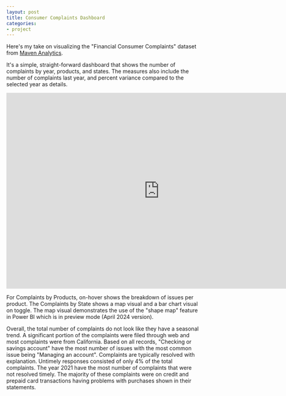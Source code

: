 ```yaml
---
layout: post
title: Consumer Complaints Dashboard
categories:
- project
---
```


Here's my take on visualizing the "Financial Consumer Complaints" dataset from [Maven Analytics](https://mavenanalytics.io).

It's a simple, straight-forward dashboard that shows the number of complaints by year, products, and states. The measures also include the number of complaints last year, and percent variance compared to the selected year as details.

<iframe title="Consumer Complaints" width="800" height="512" src="https://app.powerbi.com/view?r=eyJrIjoiM2Y0YWZiMWItY2FiYi00MDViLWE4YjUtMjk0MTBhYmQyZmU4IiwidCI6Ijg4NWVhN2NiLWQ4YjUtNGQ2Ni1hNGRjLTQ0MDM5MzcwM2FjMCIsImMiOjEwfQ%3D%3D" frameborder="0" allowFullScreen="true"></iframe>

For Complaints by Products, on-hover shows the breakdown of issues per product. The Complaints by State shows a map visual and a bar chart visual on toggle. The map visual demonstrates the use of the "shape map" feature in Power BI which is in preview mode (April 2024 version).

Overall, the total number of complaints do not look like they have a seasonal trend. A significant portion of the complaints were filed through web and most complaints were from California. Based on all records, "Checking or savings account" have the most number of issues with the most common issue being "Managing an account". Complaints are typically resolved with explanation. Untimely responses consisted of only 4% of the total complaints. The year 2021 have the most number of complaints that were not resolved timely. The majority of these complaints were on credit and prepaid card transactions having problems with purchases shown in their statements.